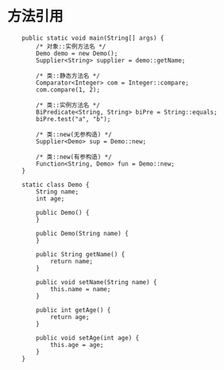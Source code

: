 方法引用    
===

        public static void main(String[] args) {
            /* 对象::实例方法名 */
            Demo demo = new Demo();
            Supplier<String> supplier = demo::getName;
            
            /* 类::静态方法名 */
            Comparator<Integer> com = Integer::compare;
            com.compare(1, 2);
            
            /* 类::实例方法名 */
            BiPredicate<String, String> biPre = String::equals;
            biPre.test("a", "b");
            
            /* 类::new(无参构造) */
            Supplier<Demo> sup = Demo::new;
            
            /* 类::new(有参构造) */
            Function<String, Demo> fun = Demo::new;
        }
    
        static class Demo {
            String name;
            int age;

            public Demo() {    
            }
            
            public Demo(String name) {   
            }

            public String getName() {
                return name;
            }

            public void setName(String name) {
                this.name = name;
            }

            public int getAge() {
                return age;
            }

            public void setAge(int age) {
                this.age = age;
            }
        }